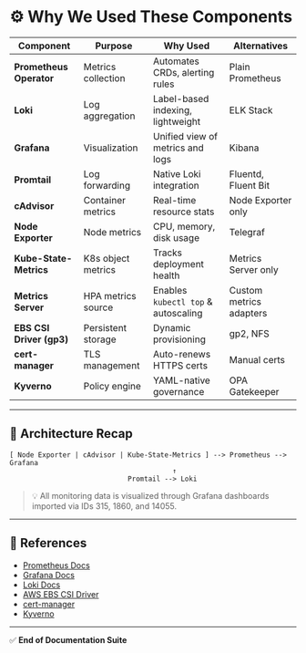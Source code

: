 # ⚙️ Why We Used These Components

| Component | Purpose | Why Used | Alternatives |
|------------|----------|----------|---------------|
| **Prometheus Operator** | Metrics collection | Automates CRDs, alerting rules | Plain Prometheus |
| **Loki** | Log aggregation | Label-based indexing, lightweight | ELK Stack |
| **Grafana** | Visualization | Unified view of metrics and logs | Kibana |
| **Promtail** | Log forwarding | Native Loki integration | Fluentd, Fluent Bit |
| **cAdvisor** | Container metrics | Real-time resource stats | Node Exporter only |
| **Node Exporter** | Node metrics | CPU, memory, disk usage | Telegraf |
| **Kube-State-Metrics** | K8s object metrics | Tracks deployment health | Metrics Server only |
| **Metrics Server** | HPA metrics source | Enables `kubectl top` & autoscaling | Custom metrics adapters |
| **EBS CSI Driver (gp3)** | Persistent storage | Dynamic provisioning | gp2, NFS |
| **cert-manager** | TLS management | Auto-renews HTTPS certs | Manual certs |
| **Kyverno** | Policy engine | YAML-native governance | OPA Gatekeeper |

---

## 🧩 Architecture Recap

```
[ Node Exporter | cAdvisor | Kube-State-Metrics ] --> Prometheus --> Grafana
                                        ↑
                             Promtail --> Loki
```

> 💡 All monitoring data is visualized through Grafana dashboards imported via IDs 315, 1860, and 14055.

---

## 🔗 References

- [Prometheus Docs](https://prometheus.io/docs/introduction/overview/)
- [Grafana Docs](https://grafana.com/docs/)
- [Loki Docs](https://grafana.com/docs/loki/latest/)
- [AWS EBS CSI Driver](https://github.com/kubernetes-sigs/aws-ebs-csi-driver)
- [cert-manager](https://cert-manager.io/docs/)
- [Kyverno](https://kyverno.io/docs/)

---

✅ **End of Documentation Suite**
